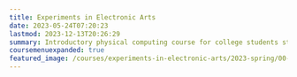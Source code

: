 ```yaml
---
title: Experiments in Electronic Arts
date: 2023-05-24T07:20:23
lastmod: 2023-12-13T20:26:29
summary: Introductory physical computing course for college students studying art and design.
coursemenuexpanded: true
featured_image: /courses/experiments-in-electronic-arts/2023-spring/00-getting-started/2023-experiments-in-electronic-arts-course-image.jpg
---
```


